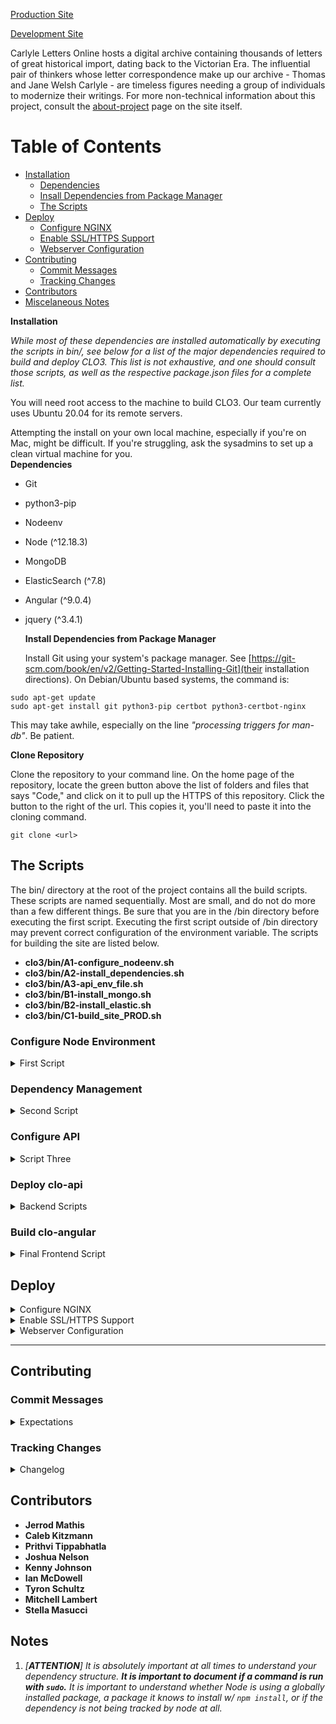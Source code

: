
[Production Site](https://carlyleletters.dukeupress.edu/home)

[Development Site](https://clo.dev.cdhsc.org/home)

<!-- added a sentence describing what it is, always nice to showcase the why in things to ensure we comprehend the value of the work itself; inspiring! -->
Carlyle Letters Online hosts a digital archive containing thousands of letters of great historical import, dating back to the Victorian Era. The influential pair of thinkers whose letter correspondence make up our archive - Thomas and Jane Welsh Carlyle - are timeless figures needing a group of individuals to modernize their writings. For more non-technical information about this project, consult the [about-project](https://clo.cdhsc.org/about-project) page on the site itself.

# Table of Contents
- [Installation](#installation)<br>
  - [Dependencies](#dependencies)<br>
  - [Insall Dependencies from Package Manager](#install-initial-depencies)<br>
  - [The Scripts](#scripts)<br>
- [Deploy](#deployment)<br>
  - [Configure NGINX](#nginx-config)<br>
  - [Enable SSL/HTTPS Support](#enable-support)<br>
  - [Webserver Configuration](#server-config)<br>
- [Contributing](#contributing)<br>
  - [Commit Messages](#commit-messages)<br>
  - [Tracking Changes](#tracking-changes)<br>
- [Contributors](#contributors)<br>
- [Miscelaneous Notes](#notes)<br>

<!-- the beginning setup never changes so keep first two sections as un-collapsable, the following sections may be revisited to at different times two get a more thorough understanding on a particular script or particular scripts; so making the scripts section collapsable helps us quickly find what we're looking for, without showing uneeded info -->






<a name="installation">**Installation**</a>

*While most of these dependencies are installed automatically by executing the scripts in *bin/*, see below for a list of the major dependencies required to build and deploy CLO3. This list is not exhaustive, and one should consult those scripts, as well as the respective *package.json* files for a complete list.*

You will need root access to the machine to build CLO3. Our team currently uses Ubuntu 20.04 for its remote servers.

Attempting the install on your own local machine, especially if you're on Mac, might be difficult. If you're struggling, ask the sysadmins to set up a clean virtual machine for you.
<br>
<a name="dependencies">**Dependencies**</a>
- Git
- python3-pip
- Nodeenv
- Node (^12.18.3)
- MongoDB
- ElasticSearch (^7.8)
- Angular (^9.0.4)
- jquery (^3.4.1)


  <a name="install-initial-dependencies">**Install Dependencies from Package Manager** </a>

    Install Git using your system's package manager. See [https://git-scm.com/book/en/v2/Getting-Started-Installing-Git](their installation directions). On Debian/Ubuntu based systems, the command is:

`sudo apt-get update`  
`sudo apt-get install git python3-pip certbot python3-certbot-nginx`

This may take awhile, especially on the line *"processing triggers for man-db"*. Be patient.

  <a name="Clone Repo">**Clone Repository**</a>

Clone the repository to your command line. On the home page of the repository, locate the green button above the list of folders and files that says "Code," and click on it to pull up the HTTPS of this repository. Click the button to the right of the url. This copies it, you'll need to paste it into the cloning command.

`git clone <url>`


## <a name="scripts"></a>The Scripts 

The bin/ directory at the root of the project contains all the build scripts. These scripts are named sequentially. Most are small, and do not do more than a few different things. Be sure that you are in the /bin directory before executing the first script. Executing the first script outside of /bin directory may prevent correct configuration of the environment variable. The scripts for building the site are listed below. 

<!-- for ease of navigation & to reduce cluter every script is in collapsable section of it's own -->
<!-- within those collapsable sections, all the troubleshooting should be in collapsable sections within the main collapsable section for that particular script since not everyone will have trouble with execution, but of course, it's a neccessary and useful bit of information to keep here -->


<!-- along with listing these out, links to them are provided in their respective headings so participants can follow along as they're executing these scripts -->
<!-- preferably, they would read before execution; therefore I swapped around the original positioning a bit -->
<!-- namely, the explanation of script functionality initially came after execution step - I moved these explanations above the execution steps -->
- __clo3/bin/A1-configure_nodeenv.sh__<br>
- __clo3/bin/A2-install_dependencies.sh__<br>
- __clo3/bin/A3-api_env_file.sh__<br>
- __clo3/bin/B1-install_mongo.sh__<br>
- __clo3/bin/B2-install_elastic.sh__<br>
- __clo3/bin/C1-build_site_PROD.sh__<br>


### <a></a>Configure Node Environment 

<details>

  <summary> First Script </summary>
<br>

***bin/A1-configure_nodeenv.sh***

<br>
It's recommended that you check out all the scripts before running them to get a general sense of what's going on. Opening them in a different window and then closing that window after succesful execution is a good idea. Let's check out the first one. Right click the link to the <a href="bin/A1-configure_nodeenv.sh"> first script </a>  and choose the option "open in a different window." 

The first script serves two important functions. First, it configure the CLO_ROOT environment variable. Second, it creates the Node environment. 

Configuring a variable initially is only tentative. The change in our bash configuration file  will only propogate after exiting and re-logging into the server (quitting and restarting SSH) or by running the "source" command on your .bashrc file in the terminal (`source ~/.bashrc`).

`./A1-configure_nodeenv.sh`

Before running the next script, ensure the environment variable is set via `echo $CLO_ROOT`.

<!-- moved this output block above following sentence (it was below initially), it makes more logical sense here? -->

<!-- NOTICED THAT PUTTING A COMMAND OUTPUT BOX DIFFERS FROM OUR CONVENTIALL ONE COMMAND LINE BLOCK SO IT TAKES A SECOND TO REALIZE THE TOP COMMAND IN THIS BLOCK IS SUPPOSED TO BE EXECUTED -->
`echo $CLO_ROOT`

<details>

  <summary> Example Output </summary>
<br>
```
$ echo $CLO_ROOT
/home/kennethj/clo3
```

</details>

If it is empty, the environment variable is not set. Check that the necessary "export" line has been appended to your ~/.bashrc file. 
<!-- need to ask someone who's not on mac whether or not the tilde symbol is alias for home directory. b/c if it's not then this command won't uniformly work like this -->
<details>
	
  <summary> Click here if You're Having Trouble </summary>
<br>
Let's issue a command to see if the line was appended...

`tail -r ~/.bashrc`
`q`

<details>
	
  <summary> Example Output </summary>
<br>

```
$ tail -r ~/.bashrc 

export CLO_ROOT="/home/mitchelllambert/clo3"

alias python=...
PS1=...
```

<!-- Stella's additions, much was lacking from first version of README regarding troubleshooting but to prevent it from too clogged up, encapsulated all the troubleshooting aspects in collapsable sections -->

If you do not see the export statement at the top of this command output, the export line was not appended.

At this point, you should try setting it manually:

Find your current path by running `pwd`, then run

`export CLO_ROOT=`*your current path here* .

Then run

`source ~/.bashrc`

`echo $CLO_ROOT`

to check that it was correctly set.
  
  </details>

</details>

Now that we have the first part taken care of, we can move onto activating the Node environment. Be sure to have this environment activated at any time you're working with CLO3.
`source ../env/bin/activate` or `source $CLO_ROOT/env/bin/activate`  

<!-- stella's additions -->
If this doesn't work, you may need to execute the script again (in the /bin directory), and then try the above source command again.

`pwd`

```
$ pwd
/home/mitchelllambert/clo3/bin
```
`./A1-configure_nodeenv.sh`
`source ../env/bin/activate`

What we've just installed and activated is Node.js, this is a JavaScript runtime environment that lets us execute our JavaScript code outside a web browser.
**Whenever you are working with CLO3, be sure to have the nodeenv activated.**

</details>


### Dependency Management 

<details>

  <summary> Second Script  </summary>
<br>

***clo3/bin/A2-install_dependencies.sh***

<br>
<!-- added a bit to this section because it was seriously lacking -->
Let's check out the <a href="bin/A2-install_dependencies.sh" target="_blank">the second script</a> in a new window.

<!-- this comment was first below execution statement, but i think it'd be a good idea to save execution for after explanation --> 
The second script decends into 'clo-angular' and 'clo-api' to install the required node packages. Rember that last script installed Node for us. Node comes with a default (node) package manager. Which means Node's default package manager is a dependency of Node itself. 

As you can see if you're following along in the script, our package manager installs dependencies after descending into the two directories using the aptly named... 

`npm install`... 

... command. Now, to introduce you to our dependency structure, let's check where our package manager is obtaining the dependency information. 

They can be found in the package.json files of Angular's & the API's root directory. Check them out by either opening these files in a text editor or by executing a command to print in your terminal the particular segment of these two files from which our package manager is getting the required information. 


__So where is NPM locating Dependency Information?__

<details>

  <summary> Locate and Open the Files NPM is Using </summary>
<br>
`cd ../clo-angular && vim package.json`
>___Backtrack to the project's root direct then move into angular's root directory, and open up the file (we use vim here but you can use whichever text editor you're most comfortable with.___	

Take note of the dependencies & devDependencies section, these are angular's dependencies and all the key-value pairs listed here is where our package manager is reading from in the second script.

`:q!`
>___Exit the vim editor.___
	
Now you can repeat this process for checking out the API's dependencies, subsiting the API's root folder in for step 1.
</details>

<details>
	
  <summary> View File Contents NPM is Using from Command Line </summary> 

<br>
`sed -n '/"dependencies'/,$p' ../clo-angular/package.json`

  <details>

  <summary> Expected Output </summary>	 
<br>
```
$ sed -n '/"dependencies"/,$p' ../clo-angular/package.json
  "dependencies": {
    "@angular/common": "^9.0.4",
    "@angular/compiler": "^9.0.4",
    "@angular/compiler-cli": "^9.0.4",
    "@angular/core": "^9.0.4",
    "@angular/forms": "^9.0.4",
    "@angular/localize": "^9.0.4",
    "@angular/platform-browser": "^9.0.4",
    "@angular/platform-browser-dynamic": "^9.0.4",
    "@angular/router": "^9.0.4",
    "@fortawesome/angular-fontawesome": "^0.6.0",
    "@fortawesome/fontawesome-svg-core": "^1.2.27",
    "@fortawesome/free-solid-svg-icons": "^5.12.1",
    "@ng-bootstrap/ng-bootstrap": "^6.0.0",
    "bootstrap": "^4.4.1",
    "font-awesome": "^4.7.0",
    "jquery": "^3.4.1",
    "mark.js": "^8.11.1",
    "nan": "^2.14.0",
    "popper.js": "^1.16.1",
    "rxjs": "^6.5.4",
    "tslib": "^1.11.1",
    "zone.js": "~0.10.2"
  },
  "devDependencies": {
    "@angular-devkit/build-angular": "~0.900.4",
    "@angular/cli": "~9.0.4",
    "@fortawesome/fontawesome-free": "^5.12.1",
    "jasmine-core": "~3.5.0",
    "jasmine-spec-reporter": "~4.2.1",
    "karma": "^4.4.1",
    "karma-chrome-launcher": "~3.1.0",
    "karma-coverage-istanbul-reporter": "^2.1.1",
    "karma-jasmine": "~3.1.1",
    "karma-jasmine-html-reporter": "^1.5.2",
    "protractor": "^5.4.3",
    "ts-node": "~8.6.2",
    "tslint": "~6.0.0",
    "typescript": "^3.7.5",
    "viewerjs": "^1.5.0"
  }
}
```
  
</details>


Similarly, we can run the same command, substituting the api's package.json in as argument file to check the api's dependencies:

`sed -e '/"dependencies": {/,$p' clo-api/package.json`

</details>

Now that we've checked out where our package manager is getting it's information, let's execute the script.

`./A2-install_dependencies.sh`

Note that the script will prompt the user for returning feedback about Angular to Google. Answer as you please.

</details>

### Configure API

<details>
  
  <summary> Script Three </summary>
<br>

***A3-api_env_file.sh***

<br>
Let's pull up the <a href="bin/A3-api_env_file.sh">third script</a>.
This script creates and populates the .env file in clo-api.


`./A3-api_env_file.sh`

Let's ensure its correctly configured by checking the .env file contents.

`cat $CLO_ROOT/clo-api/.env`.

  <details>
  
   <summary> Expected Output </summary>
```
$ cat $CLO_ROOT/clo-api/.env
DB_HOST=mongodb://127.0.0.1.27017/clo   
ES_HOST=http://127.0.0.1:9200
```

  </details>

</details>

<!-- changed most bolded descriptions into headers pretty much so we can access them from ToC -->

### Deploy clo-api

<details>

  <summary> Backend Scripts </summary>
<br>

***B1-install_mongo.sh***
<br>

***B2-install_elastic.sh***

<!-- soomething about these two not being listed to begin this section initially disoriented me, like I was expecting one script per section when I first read this doc -->



  <details>

   <summary> First Script </summary>

#### Install Mongo
<br>

***B1-install_mongo.sh***
<br>

This script is found <a href="bin/B1-install_mongo.sh">here</a>.

This script install MongoDB and restores the contents of the database. 






<!-- add stuff to this, add descriptions before execution step -->
`./B1-install_mongo.sh`

Let's check to see if Mongo is running.
`ps -aux | grep -e "mongo" | grep -v "grep"`.

  </details>

  <details>
   
   <summary> Second Script </summary>

#### Install Elastic Search
<br>

***B2-install_elastic.sh***
<br>

I am <a href="bin/B2-install_elastic.sh">here</a>.

This script installs elasticsearch to the the API's bin directory ($CLO_ROOT/clo-api/bin directory). 

<!-- anything more I can add? -->


`./B2-install_elastic.sh`
Let's check to make sure elastic search is running.
`ps -aux | grep -e "elastic" | grep -v "grep"`.

<!-- what are we doing here? a bit unclear of a transition -->
`cd ../clo-api`

`node elasticSync.js`

`nohup ./bin/www &`

This last command runs the equivalent of 'npm start' using the `nohup` ("no hangup") command. The "&" sends the process to the background immediately. This allows the process to continue running after the shell has been detached.

Due to a inconsistency in the output of `nohup`, you may need to press Enter/Return to get another command prompt in your terminal. This is normal.

At this point, your API is running. Ensure it is configured correctly by checking the contents of the logging file with.

`cat nohup.out`

   <details>
  
   <summary> Expected Output </summary>


```
$ cat nohup.out
Connected to MongoDB at URL: mongodb://127.0.0.1:27017/clo
Connected to Elasticsearch at URL: http://127.0.0.1:9200
```
   </details>
  </details>
</details>

### Build clo-angular

  <details>

  <summary> Final Frontend Script </summary>
<br>

***C1-build_site_PROD.sh***
<br>

Open <a href="C1-build_site_PROD.sh">me</a> in a new window.

`cd $CLO_ROOT/bin`

`./C1-build_site_PROD.sh`

This script builds the Angular front-end. It also creates a symlink from the build artifact ('dist') to the /srv/ directory as per the LFSH. This is the directory that NGINX points to.

This script also copies the HTTP version of the Nginx config to the '/etc/nginx/sites-available' directory.

Note that this will take awhile to run. Developers often report the longest wait at `92% compiling`. Be patient.

  </details>

</details> 
<!-- last details closing tag should partition the scripts segment away from the following segments -->

</section>



<section>

## <a name="deployment"> Deploy </a>

<details>
  
  <summary> Configure NGINX </summary>

<br>

`cd /etc/nginx/sites-enabled`

`sudo unlink default`

`sudo cp /<path>/<to>/clo3/docs/nginx-configs/clo.dev.HTTP.conf /etc/nginx/sites-available`

Run `ls` to check that this has been done correctly. You should see clo.dev.HTTP.conf .

If you are working on a virtual machine provided by the sysadmin, you will need to change to localhost:

`sudo vim clo.dev.HTTP.conf`

Type `i` to go into insert mode, and then change server_name to localhost.

`esc` and `:wq` to save and exit.

At this point, run `nginx -s reload` and confirm that the config is valid. You can check at this point if the front end is available at *http://clo.dev.cdhsc.org.*

Be sure to check the server\_name directive. It defaults to a non-existent clo.dev2.cdhsc.org.

At this point, speak to the DevOps team to setup DNS if you have not already.

</details>

<details>

<summary> Enable SSL/HTTPS Support </summary>
<br>
`sudo certbot --nginx`

Answer all the questions as given, and be sure to choose the **redirect** option for the final question.
Please note that changes to the DNS can take up to 5 minutes to propogate. Also, make sure your browser is not using a cached version of the site if you are not seeing the changes you expected. It is common to use the "private mode" of a browser for troubleshooting of this type.

`sudo nginx -s reload`

</details>

<details>

<summary> Webserver Configuration </summary>

<br>
This section is mainly used by the DevOps team.

</details>



---


## <a name=contributing>Contributing</a>

### Commit Messages

<details>

  <summary> Expectations </summary>

<br>
Clear and concise commit messages are a must. Let's all shoot for unambiguous language.

Here are some examples of insufficient messages...
<br>

>___~~Making some changes.~~___<br>
>___~~Fixed a bug.~~___
<br>

Let's fix those up a bit...
<br>

>___Made a change that fixes rendering errors associated with database field.___

>___Fixed a bug in Authentication Fields.___

Please make your a serious attempt to be both thorough and brief. Describe <em> what </em> changes were made, describe <em> which </em> bug was fixed, etc.

A good rule of thumb is that messages should have a specific object. Also, for new members especially, it could help to format your messages in a way that completes this sentence:

> ___If applied, this commit will...___

</details>


### Tracking Changes
<details>

  <summary>Changelog</summary>

It is vital that we understand what's been changed and when, not only for developmental purposes, but for our project managers as well so they can obtain this neccessary information promptly when needed to report them on grant requests. All major changes should be documented in the [changelog](docs/CHANGELOG.md).

If working on a feature branch other than master, you can checkout that branch via `git checkout <branch-name>`. Use the '-b' flag to create a NEW branch.

</details>




## <a name=contributors>Contributors</a>
* **Jerrod Mathis**
* **Caleb Kitzmann**
* **Prithvi Tippabhatla**
* **Joshua Nelson**
* **Kenny Johnson**
* **Ian McDowell**
* **Tyron Schultz**
* **Mitchell Lambert**
* **Stella Masucci**

## <a name=notes>Notes</a>

1. *[**ATTENTION**] It is absolutely important at all times to understand your dependency structure. **It is important to document if a command is run with `sudo`.** It is important to understand whether Node is using a globally installed package, a package it knows to install w/ `npm install`, or if the dependency is not being tracked by node at all.*


